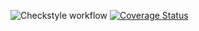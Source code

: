 ![Checkstyle workflow](https://github.com/AlexBenin01/Assignment_2/actions/workflows/checkstyle.yml/badge.svg)
[![Coverage Status](https://coveralls.io/repos/github/AlexBenin01/MTSS_Assignment_2/badge.svg?branch=develop)](https://coveralls.io/github/AlexBenin01/MTSS_Assignment_2?branch=develop)